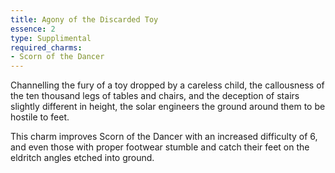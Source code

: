 ```yaml
---
title: Agony of the Discarded Toy
essence: 2
type: Supplimental
required_charms:
- Scorn of the Dancer
---
```


Channelling the fury of a toy dropped by a careless child,  the callousness of the ten thousand legs of tables and chairs, and the deception of stairs slightly different in height, the solar engineers the ground around them to be hostile to feet.

This charm improves Scorn of the Dancer with an increased difficulty of 6, and even those with proper footwear stumble and catch their feet on the eldritch angles etched into ground.

